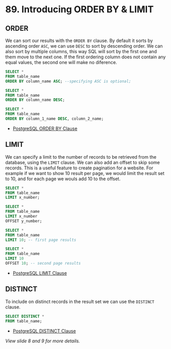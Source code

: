 # 89. Introducing ORDER BY & LIMIT

## ORDER

We can sort our results with the `ORDER BY` clause. By default it sorts by ascending order `ASC`, we can use `DESC` to sort by descending order. We can also sort by multiple columns, this way SQL will sort by the first one and them move to the next one. If the first ordering column does not contain any equal values, the second one will make no diference.

```sql
SELECT *
FROM table_name
ORDER BY column_name ASC; --specifying ASC is optional;
```

```sql
SELECT *
FROM table_name
ORDER BY column_name DESC;
```

```sql
SELECT *
FROM table_name
ORDER BY column_1_name DESC, column_2_name;
```

- [PostgreSQL ORDER BY Clause](https://www.postgresql.org/docs/current/sql-select.html#SQL-ORDERBY)

## LIMIT

We can specify a limit to the number of records to be retrieved from the database, using the `LIMIT` clause. We can also add an offset to skip some records. This is a useful feature to create pagination for a website. For example if we want to show 10 result per page, we would limit the result set to 10, and for each page we wouls add 10 to the offset.

```sql
SELECT *
FROM table_name
LIMIT x_number;
```

```sql
SELECT *
FROM table_name
LIMIT x_number
OFFSET y_number;
```

```sql
SELECT *
FROM table_name
LIMIT 10; -- first page results

SELECT *
FROM table_name
LIMIT 10
OFFSET 10; -- second page results
```

- [PostgreSQL LIMIT Clause](https://www.postgresql.org/docs/current/sql-select.html#SQL-LIMIT)

## DISTINCT

To include on distinct records in the result set we can use the `DISTINCT` clause.

```sql
SELECT DISTINCT *
FROM table_name;
```

- [PostgreSQL DISTINCT Clause](https://www.postgresql.org/docs/current/sql-select.html#SQL-DISTINCT)

_View slide 8 and 9 for more details._
